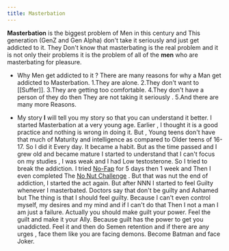 ```yaml
---
title: Masterbation
---
```

**Masterbation** is the biggest problem of Men in this century and This generation (GenZ and Gen Alpha) don't take it seriously and just get addicted to it. They Don't know that masterbating is the real problem and it is not only their problems it is the problem of all of the **men** who are masterbating for pleasure. 

- Why Men get addicted to it ?
There are many reasons for why a Man get addicted to Masterbation.
1.They are alone.
2.They don't want to [[Suffer]].
3.They are getting too comfortable.
4.They don't have a person of they do then They are not taking it seriously .
5.And there are many more Reasons.

- My story 
**I** will tell you my story so that you can understand it better. 
I started Masterbation at a very young age. Earlier , I thought it is a good practice and nothing is wrong in doing it. But , Young teens don't have that much of Maturity and intelligence as compared to Older teens of 16-17.
So I did it Every day. It became a habit. But as the time passed and I grew old and became mature I started to understand that I can't focus on my studies , I was weak and I had Low testosterone. So I tried to break the addiction. I tried [No-Fap](https://www.medicalnewstoday.com/articles/nofap-benefits) for 5 days then 1 week and Then I even completed The [No Nut Challenge](https://en.m.wikipedia.org/wiki/No_Nut_November) . But that was nut the end of addiction, I started the act again. But after NNN I started to feel Guilty whenever I masterbated. Doctors say that don't be guilty and Ashamed but The thing is that I should feel guilty. Because I can't even control myself, my desires and my mind and if I can't do that Then I not a man I am just a failure. Actually you should make guilt your power. Feel the guilt and make it your Ally. Because guilt has the power to get you unaddicted. Feel it and then do Semen retention and if there are any urges , face them like you are facing demons. Become Batman and face Joker. 
